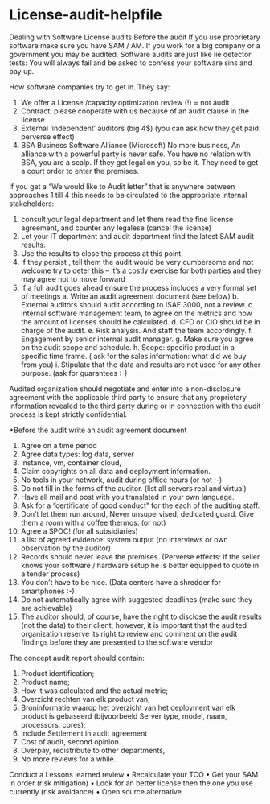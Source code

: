 # License-audit-helpfile
Dealing with Software License audits
Before the audit
If you use proprietary software make sure you have SAM / AM.
If you work for a big company or a government you may be audited.
Software audits are just like lie detector tests: 
You will always fail and be asked to confess your software sins and pay up. 

How software companies try to get in. They say:
1.	We offer a License /capacity optimization review (!) = not audit
2.	Contract: please cooperate with us because of an audit clause in the license.
3.	External ‘independent’ auditors (big 4$) (you can ask how they get paid: perverse effect)
4.	BSA Business Software Alliance (Microsoft) No more business,   An alliance with a powerful party is never safe. You have no relation with BSA, you are a scalp. 
If they get legal on you, so be it. They need to get a court order to enter the premises.

If you get a “We would like to Audit letter” that is anywhere between approaches 1 till 4 this needs to be circulated to the appropriate internal stakeholders:
1.	consult your legal department and let them read the fine license agreement, and counter any legalese (cancel the license)
2.	Let your IT department and audit department find the latest SAM audit results.
3.	Use the results to close the process at this point. 
4.	If they persist , tell them the audit would be very cumbersome and not welcome try to deter this – it’s a costly exercise for both parties and they may agree not to move forward 
5.	If a full audit goes ahead ensure the process includes a very formal set of meetings
a.	Write an audit agreement document (see below)
b.	External auditors should audit according to ISAE 3000, not a review.
c.	internal software management team, to agree on the metrics and how the amount of licenses should be calculated.
d.	CFO or CIO should be in charge of the audit.
e.	Risk analysis. And staff the team accordingly. 
f.	Engagement by senior internal audit manager. 
g.	Make sure you agree on the audit scope and schedule.
h.	Scope: specific product in a specific time frame. ( ask for the sales information: what did we buy from you)
i.	Stipulate that the data and results are not used for any other purpose. (ask for guarantees :-)

Audited organization should negotiate and enter into a non-disclosure agreement with the applicable third party to ensure that any proprietary information revealed to the third party during or in connection with the audit process is kept strictly confidential.


*Before the audit write an audit agreement document
1.	Agree on a time period
2.	Agree data types: log data, server 
3.	Instance, vm, container cloud, 
4.	Claim copyrights on all data and deployment information.
5.	No tools in your network, audit during office hours (or not ;-)
6.	Do not fill in the forms of the auditor. (list all servers real and virtual)
7.	Have all mail and post with you translated in your own language.
8.	Ask for a “certificate of good conduct” for the each of the auditing staff. 
9.	Don’t let them run around, Never unsupervised, dedicated guard. Give them a room with a coffee thermos. (or not)
10.	Agree a SPOC! (for all subsidiaries) 
11.	a list of agreed evidence: system output (no interviews or own observation by the auditor) 
12.	Records should never leave the premises. (Perverse effects: if the seller knows your software / hardware setup he is better equipped to quote in a tender process)
13.	You don’t have to be nice. (Data centers have a shredder for smartphones :-)
14.	Do not automatically agree with suggested deadlines (make sure they are achievable)
15.	The auditor should, of course, have the right to disclose the audit results (not the data) to their client; however, it is important that the audited organization reserve its right to review and comment on the audit findings before they are presented to the software vendor


The concept audit report should contain:
1.	Product identification;
2.	Product name;
3.	How it was calculated and the actual metric;
4.	Overzicht rechten van elk product van; 
5.	Broninformatie waarop het overzicht van het deployment van elk product is gebaseerd (bijvoorbeeld Server type, model, naam, processors, cores);
6.	Include Settlement in audit agreement
7.	Cost of audit, second opinion.
8.	Overpay, redistribute to other departments, 
9.	No more reviews for a while. 

Conduct a Lessons learned review 
•	Recalculate your TCO
•	Get your SAM in order (risk mitigation)
•	Look for an better license then the one you use currently  (risk avoidance)
•	Open source alternative 


